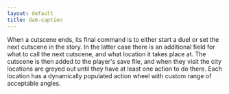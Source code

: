 ```yaml
---
layout: default
title: da6-caption
---
```

When a cutscene ends, its final command is to either start a duel or set the next cutscene in the story. In the latter case there is an additional field for what to call the next cutscene, and what location it takes place at. The cutscene is then added to the player's save file, and when they visit the city locations are greyed out until they have at least one action to do there. Each location has a dynamically populated action wheel with custom range of acceptable angles. 